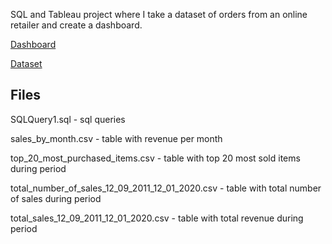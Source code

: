 SQL and Tableau project where I take a dataset of orders from an online retailer and create a dashboard.

[Dashboard](https://public.tableau.com/app/profile/kyle.nelsen/viz/Online_Retail_17098710840500/Dashboard1)

[Dataset](https://www.kaggle.com/datasets/zsinghrahulk/online-retail?select=Online_Retail.csv)

Files
------
SQLQuery1.sql - sql queries

sales_by_month.csv - table with revenue per month

top_20_most_purchased_items.csv - table with top 20 most sold items during period

total_number_of_sales_12_09_2011_12_01_2020.csv - table with total number of sales during period

total_sales_12_09_2011_12_01_2020.csv - table with total revenue during period
